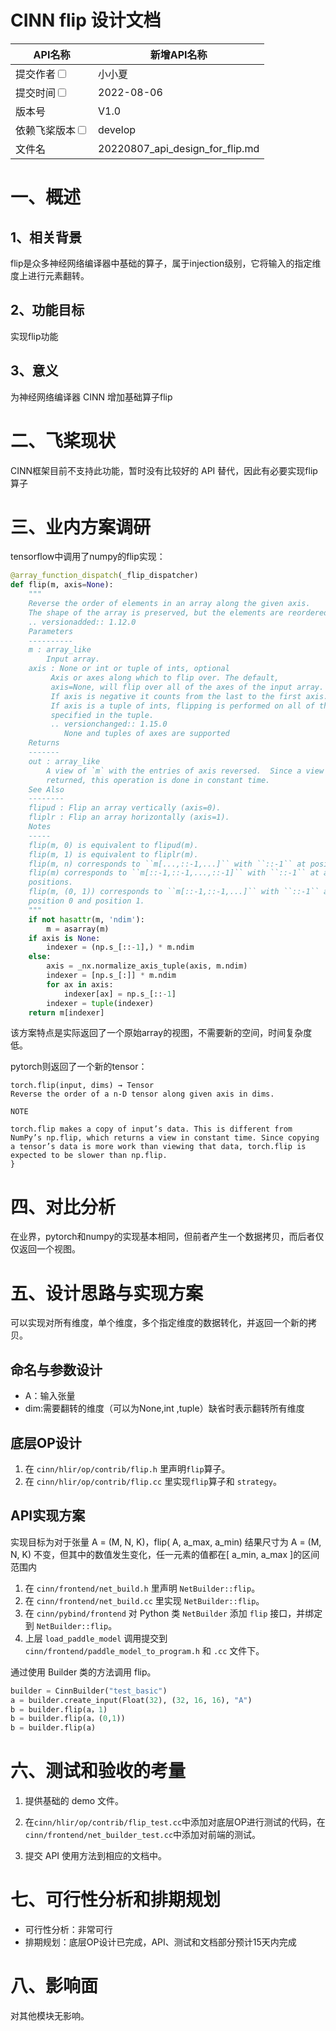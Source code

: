 # CINN flip 设计文档

| API名称                                                      | 新增API名称                                                  |
| ------------------------------------------------------------ | ------------------------------------------------------------ |
| 提交作者<input type="checkbox" class="rowselector hidden">   | 小小夏                                                    |
| 提交时间<input type="checkbox" class="rowselector hidden">   | 2022-08-06                                                   |
| 版本号                                                       | V1.0                                                         |
| 依赖飞桨版本<input type="checkbox" class="rowselector hidden"> | develop                                                      |
| 文件名                                                       | 20220807_api_design_for_flip.md<br> |


# 一、概述

## 1、相关背景

flip是众多神经网络编译器中基础的算子，属于injection级别，它将输入的指定维度上进行元素翻转。

## 2、功能目标

实现flip功能

## 3、意义

为神经网络编译器 CINN 增加基础算子flip

# 二、飞桨现状

CINN框架目前不支持此功能，暂时没有比较好的 API 替代，因此有必要实现flip算子


# 三、业内方案调研



tensorflow中调用了numpy的flip实现：

```python
@array_function_dispatch(_flip_dispatcher)
def flip(m, axis=None):
    """
    Reverse the order of elements in an array along the given axis.
    The shape of the array is preserved, but the elements are reordered.
    .. versionadded:: 1.12.0
    Parameters
    ----------
    m : array_like
        Input array.
    axis : None or int or tuple of ints, optional
         Axis or axes along which to flip over. The default,
         axis=None, will flip over all of the axes of the input array.
         If axis is negative it counts from the last to the first axis.
         If axis is a tuple of ints, flipping is performed on all of the axes
         specified in the tuple.
         .. versionchanged:: 1.15.0
            None and tuples of axes are supported
    Returns
    -------
    out : array_like
        A view of `m` with the entries of axis reversed.  Since a view is
        returned, this operation is done in constant time.
    See Also
    --------
    flipud : Flip an array vertically (axis=0).
    fliplr : Flip an array horizontally (axis=1).
    Notes
    -----
    flip(m, 0) is equivalent to flipud(m).
    flip(m, 1) is equivalent to fliplr(m).
    flip(m, n) corresponds to ``m[...,::-1,...]`` with ``::-1`` at position n.
    flip(m) corresponds to ``m[::-1,::-1,...,::-1]`` with ``::-1`` at all
    positions.
    flip(m, (0, 1)) corresponds to ``m[::-1,::-1,...]`` with ``::-1`` at
    position 0 and position 1.
    """
    if not hasattr(m, 'ndim'):
        m = asarray(m)
    if axis is None:
        indexer = (np.s_[::-1],) * m.ndim
    else:
        axis = _nx.normalize_axis_tuple(axis, m.ndim)
        indexer = [np.s_[:]] * m.ndim
        for ax in axis:
            indexer[ax] = np.s_[::-1]
        indexer = tuple(indexer)
    return m[indexer]
```

该方案特点是实际返回了一个原始array的视图，不需要新的空间，时间复杂度低。

pytorch则返回了一个新的tensor：

```
torch.flip(input, dims) → Tensor
Reverse the order of a n-D tensor along given axis in dims.

NOTE

torch.flip makes a copy of input’s data. This is different from NumPy’s np.flip, which returns a view in constant time. Since copying a tensor’s data is more work than viewing that data, torch.flip is expected to be slower than np.flip.
}
```

# 四、对比分析

在业界，pytorch和numpy的实现基本相同，但前者产生一个数据拷贝，而后者仅仅返回一个视图。

# 五、设计思路与实现方案

可以实现对所有维度，单个维度，多个指定维度的数据转化，并返回一个新的拷贝。

## 命名与参数设计

- A：输入张量
- dim:需要翻转的维度（可以为None,int ,tuple）缺省时表示翻转所有维度

## 底层OP设计

1. 在 `cinn/hlir/op/contrib/flip.h` 里声明`flip`算子。
2. 在 `cinn/hlir/op/contrib/flip.cc` 里实现`flip`算子和 `strategy`。

## API实现方案

实现目标为对于张量 A = (M, N, K)，flip( A, a_max, a_min) 结果尺寸为 A = (M, N, K) 不变，但其中的数值发生变化，任一元素的值都在[ a_min, a_max ]的区间范围内

1. 在 `cinn/frontend/net_build.h` 里声明 `NetBuilder::flip`。
2. 在 `cinn/frontend/net_build.cc` 里实现 `NetBuilder::flip`。
3. 在 `cinn/pybind/frontend` 对 Python 类 `NetBuilder` 添加 `flip` 接口，并绑定到 `NetBuilder::flip`。
4. 上层 `load_paddle_model` 调用提交到 `cinn/frontend/paddle_model_to_program.h` 和 `.cc` 文件下。

通过使用 Builder 类的方法调用 flip。

```python
builder = CinnBuilder("test_basic")
a = builder.create_input(Float(32), (32, 16, 16), "A")
b = builder.flip(a，1)
b = builder.flip(a，(0,1))
b = builder.flip(a)
```

# 六、测试和验收的考量

1. 提供基础的 demo 文件。

2. 在`cinn/hlir/op/contrib/flip_test.cc`中添加对底层OP进行测试的代码，在`cinn/frontend/net_builder_test.cc`中添加对前端的测试。
3. 提交 API 使用方法到相应的文档中。

# 七、可行性分析和排期规划

- 可行性分析：非常可行
- 排期规划：底层OP设计已完成，API、测试和文档部分预计15天内完成

# 八、影响面

对其他模块无影响。
